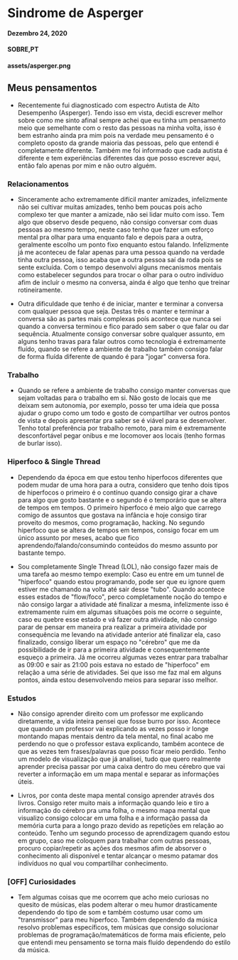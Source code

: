 # Sindrome de Asperger
#### Dezembro 24, 2020
#### SOBRE,PT
#### assets/asperger.png

## Meus pensamentos

- Recentemente fui diagnosticado com espectro Autista de Alto Desempenho (Asperger). Tendo isso em vista, decidi escrever melhor sobre como me sinto afinal sempre achei que eu tinha um pensamento meio que semelhante com o resto das pessoas na minha volta, isso é bem estranho ainda pra mim pois na verdade meu pensamento é o completo oposto da grande maioria das pessoas, pelo que entendi é completamente diferente. Também me foi informado que cada autista é diferente e tem experiências diferentes das que posso escrever aqui, então falo apenas por mim e não outro alguém.

### Relacionamentos

- Sinceramente acho extremamente difícil manter amizades, infelizmente não sei cultivar muitas amizades, tenho bem poucas pois acho complexo ter que manter a amizade, não sei lidar muito com isso. Tem algo que observo desde pequeno, não consigo conversar com duas pessoas ao mesmo tempo, neste caso tenho que fazer um esforço mental pra olhar para uma enquanto falo e depois para a outra, geralmente escolho um ponto fixo enquanto estou falando. Infelizmente já me aconteceu de falar apenas para uma pessoa quando na verdade tinha outra pessoa, isso acaba que a outra pessoa saí da roda pois se sente excluída. Com o tempo desenvolvi alguns mecanismos mentais como estabelecer segundos para trocar o olhar para o outro indivíduo afim de incluír o mesmo na conversa, ainda é algo que tenho que treinar rotineiramente.  

- Outra dificuldade que tenho é de iniciar, manter e terminar a conversa com qualquer pessoa que seja. Destas três o manter e terminar a conversa são as partes mais complexas poís acontece que nunca sei quando a conversa terminou e fico parado sem saber o que falar ou dar sequência. Atualmente consigo conversar sobre qualquer assunto, em alguns tenho travas para falar outros como tecnologia é extremamente fluído, quando se refere a ambiente de trabalho também consigo falar de forma fluída diferente de quando é para "jogar" conversa fora.

### Trabalho

- Quando se refere a ambiente de trabalho consigo manter conversas que sejam voltadas para o trabalho em si. Não gosto de locais que me deixam sem autonomia, por exemplo, posso ter uma ideia que possa ajudar o grupo como um todo e gosto de compartilhar ver outros pontos de vista e depois apresentar pra saber se é viável para se desenvolver. Tenho total preferência por trabalho remoto, para mim é extremamente desconfortável pegar onibus e me locomover aos locais (tenho formas de burlar isso).

### Hiperfoco & Single Thread

- Dependendo da época em que estou tenho hiperfocos diferentes que podem mudar de uma hora para a outra, considero que tenho dois tipos de hiperfocos o primeiro é o contínuo quando consigo girar a chave para algo que gosto bastante e o segundo é o temporário que se altera de tempos em tempos. O primeiro hiperfoco é meio algo que carrego comigo de assuntos que gostava na infância e hoje consigo tirar proveito do mesmos, como programação, hacking. No segundo hiperfoco que se altera de tempos em tempos, consigo focar em um único assunto por meses, acabo que fico aprendendo/falando/consumindo conteúdos do mesmo assunto por bastante tempo.

- Sou completamente Single Thread (LOL), não consigo fazer mais de uma tarefa ao mesmo tempo exemplo: Caso eu entre em um tunnel de "hiperfoco" quando estou programando, pode ser que eu ignore quem estiver me chamando na volta até sair desse "tubo". Quando acontece esses estados de "flow/foco", perco completamente noção do tempo e não consigo largar a atividade até finalizar a mesma, infelizmente isso é extremamente ruim em algumas situações pois me ocorre o seguinte, caso eu quebre esse estado e vá fazer outra atividade, não consigo parar de pensar em maneira pra realizar a primeira atividade por consequência me levando na atividade anterior até finalizar ela, caso finalizado, consigo liberar um espaço no "cérebro" que me da possibilidade de ir para a primeira atividade e consequentemente esqueço a primeira. 
Já me ocorreu algumas vezes entrar para trabalhar as 09:00 e sair as 21:00 pois estava no estado de "hiperfoco" em relação a uma série de atividades. Sei que isso me faz mal em alguns pontos, ainda estou desenvolvendo meios para separar isso melhor.

### Estudos

- Não consigo aprender direito com um professor me explicando diretamente, a vida inteira pensei que fosse burro por isso. Acontece que quando um professor vai explicando as vezes posso ir longe montando mapas mentais dentro da tela mental, no final acabo me perdendo no que o professor estava explicando, também acontece de que as vezes tem frases/palavras que posso ficar meio perdido. Tenho um modelo de visualização que já analisei, tudo que quero realmente aprender precisa passar por uma caixa dentro do meu cérebro que vai reverter a informação em um mapa mental e separar as informações úteis.

- Livros, por conta deste mapa mental consigo aprender através dos livros. Consigo reter muito mais a informação quando leio e tiro a informação do cérebro pra uma folha, o mesmo mapa mental que visualizo consigo colocar em uma folha e a informação passa da memória curta para a longo prazo devido as repetições em relação ao conteúdo. Tenho um segundo processo de aprendizagem quando estou em grupo, caso me coloquem para trabalhar com outras pessoas, procuro copiar/repetir as ações dos mesmos afim de absorver o conhecimento ali disponível e tentar alcançar o mesmo patamar dos indivíduos no qual vou compartilhar conhecimento.

### [OFF] Curiosidades

- Tem algumas coisas que me ocorrem que acho meio curiosas no quesito de músicas, elas podem alterar o meu humor drasticamente dependendo do tipo de som e também costumo usar como um "transmissor" para meu hiperfoco. Também dependendo da música resolvo problemas específicos, tem músicas que consigo solucionar problemas de programação/matemáticos de forma mais eficiente, pelo que entendi meu pensamento se torna mais fluído dependendo do estilo da música.